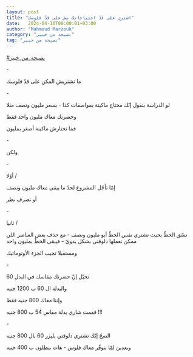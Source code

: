 ```yaml
---
layout: post
title: "اشتري على قدّ احتياجاتك مش على قدّ فلوسك"
date:   2024-04-10T00:00:01+03:00
author: "Mahmoud Marzouk"
category: "نصيحة من خبير"
tag: "نصيحة من خبير"
---
```



[<u>\#نصيحة\_من\_خبير</u>](https://www.facebook.com/hashtag/%D9%86%D8%B5%D9%8A%D8%AD%D8%A9_%D9%85%D9%86_%D8%AE%D8%A8%D9%8A%D8%B1?__eep__=6&__cft__%5b0%5d=AZWhIIA8PEp5an9nlupB71clzTKQxu7ba97rst7wkOsurwxagxuooyBSoE6Zrx0ZBWUMcZfAPeqn32lDPaYDw60kATSMGDtu6qrBhBRaVJd2BGGJA5JshFBKkjAQ32GnMEiIN0BTVmBMxv-BB-U4NjrX8i_mkxCEfNOQsvRZq9BUm6i8kSOyk43hv97I4FwHW7s&__tn__=*NK-R)

\-

ما تشتريش المكن على قدّ فلوسك

\-

لو الدراسة بتقول إنّك محتاج ماكينة بمواصفات كذا - بسعر
مليون ونصف مثلا

وحضرتك معاك مليون واحد فقط

فما تختارش ماكينة أصغر بمليون

\-

ولكن

\-

أوّلا /

إمّا تأجّل المشروع لحدّ ما يبقى معاك مليون ونصف

أو تصرف نظر

\-

ثانيا /

نسّق الخطّ بحيث تشتري نفس الخطّ أبو مليون ونصف - مع حذف بعض
العناصر اللي ممكن تعملها دلوقتي بشكل يدويّ - فيبقى الخطّ بمليون
واحد

ومستقبلا تجيب الجزء الأوتوماتيك

\-

تخيّل إنّ حضرتك مقاسك في البدل 60

والبدلة ال 60 ب 1200 جنيه

وإنتا معاك 800 جنيه فقط

فقمت شاري بدلة مقاس 54 ب 800 جنيه !!!

\-

الصحّ إنّك تشتري دلوقتي بليزر 60 بال 800 جنيه

وبعدين لمّا تتوفّر معاك فلوس - هات بنطلون ب 400
جنيه
